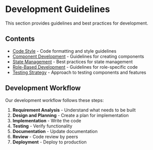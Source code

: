 
# Development Guidelines

This section provides guidelines and best practices for development.

## Contents

- [Code Style](./CODE_STYLE.md) - Code formatting and style guidelines
- [Component Development](./COMPONENT_DEVELOPMENT.md) - Guidelines for creating components
- [State Management](./STATE_MANAGEMENT.md) - Best practices for state management
- [Role-Based Development](./ROLE_BASED_DEVELOPMENT.md) - Guidelines for role-specific code
- [Testing Strategy](./TESTING_STRATEGY.md) - Approach to testing components and features

## Development Workflow

Our development workflow follows these steps:

1. **Requirement Analysis** - Understand what needs to be built
2. **Design and Planning** - Create a plan for implementation
3. **Implementation** - Write the code
4. **Testing** - Verify functionality
5. **Documentation** - Update documentation
6. **Review** - Code review by peers
7. **Deployment** - Deploy to production

